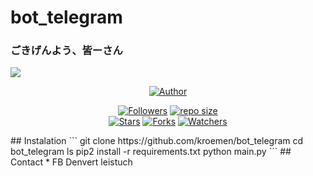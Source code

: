 # bot_telegram
### ごきげんよう、皆ーさん
<img src="https://github.com/ani-github/animegifs/blob/gh-pages/chu2/wheeeee.gif" widht="28px">
<p align="center">
<a href="https://github.com/kroemen"><img title="Author" src="https://img.shields.io/badge/Author-Kroemen-blue?style=for-the-badge&logo=github"></a>
</p>
<p align="center">
    <a href="https://github.com/kroemen/followers"><img title="Followers" src=https://img.shields.io/github/followers/NazwaS?style=flat-square"></a>
    <a href="#"><img title="repo size" src="https://img.shields.io/github/repo-size/kroemen/bot_telegram?style=flat-square"></a>
    </br>
    <a href="https://github.com/kroemen/bot_telegram/stargazers"><img title="Stars" src="https://img.shields.io/github/stars/kroemen/bot_telegram?style=flat-square"></a>
    <a href="https://github.com/kroemen/bot_telegram/network/members"><img title="Forks" src="https://img.shields.io/github/forks/kroemen/bot_telegram?style=flat-square"></a>
    <a href="https://github.com/kroemen/bot_telegram/watchers"><img title="Watchers" src="https://img.shields.io/github/watchers/kroemen/bot_telegram?style=flat-square"></a>
</p>
## Instalation
```
git clone https://github.com/kroemen/bot_telegram
cd bot_telegram
ls
pip2 install -r requirements.txt
python main.py
```
## Contact
* FB Denvert leistuch
